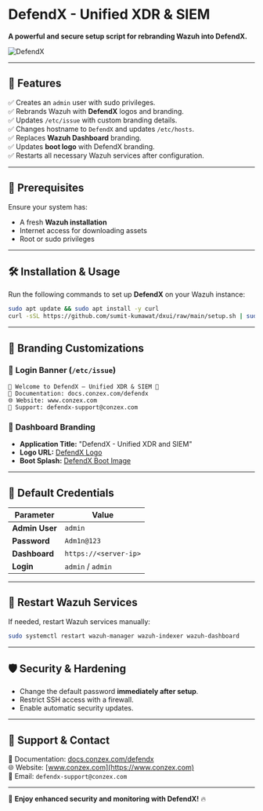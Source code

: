 # **DefendX - Unified XDR & SIEM**

**A powerful and secure setup script for rebranding Wazuh into DefendX.**

![DefendX](https://cdn.conzex.com/uploads/LOGO-SVG/cz-light.svg)

---

## 📌 **Features**

✅ Creates an `admin` user with sudo privileges.  
✅ Rebrands Wazuh with **DefendX** logos and branding.  
✅ Updates `/etc/issue` with custom branding details.  
✅ Changes hostname to `DefendX` and updates `/etc/hosts`.  
✅ Replaces **Wazuh Dashboard** branding.  
✅ Updates **boot logo** with DefendX branding.  
✅ Restarts all necessary Wazuh services after configuration.  

---

## 📜 **Prerequisites**

Ensure your system has:
- A fresh **Wazuh installation**
- Internet access for downloading assets
- Root or sudo privileges

---

## 🛠 **Installation & Usage**

Run the following commands to set up **DefendX** on your Wazuh instance:

```bash
sudo apt update && sudo apt install -y curl
curl -sSL https://github.com/sumit-kumawat/dxui/raw/main/setup.sh | sudo bash
```

---

## 🎨 **Branding Customizations**

### 🔹 **Login Banner** (`/etc/issue`)

```text
🔹 Welcome to DefendX – Unified XDR & SIEM 🔹
📖 Documentation: docs.conzex.com/defendx
🌐 Website: www.conzex.com
📧 Support: defendx-support@conzex.com
```

### 🔹 **Dashboard Branding**

- **Application Title:** "DefendX - Unified XDR and SIEM"
- **Logo URL:** [DefendX Logo](https://cdn.conzex.com/uploads/Defendx-Assets/Wazuh-assets/30e500f584235c2912f16c790345f966.svg)
- **Boot Splash:** [DefendX Boot Image](https://cdn.conzex.com/uploads/Defendx-Assets/defendx.png)

---

## 🔑 **Default Credentials**

| Parameter       | Value          |
|----------------|---------------|
| **Admin User** | `admin`       |
| **Password**   | `Adm1n@123`   |
| **Dashboard**  | `https://<server-ip>` |
| **Login**      | `admin` / `admin` |

---

## 🔄 **Restart Wazuh Services**

If needed, restart Wazuh services manually:

```bash
sudo systemctl restart wazuh-manager wazuh-indexer wazuh-dashboard
```

---

## 🛡 **Security & Hardening**

- Change the default password **immediately after setup**.
- Restrict SSH access with a firewall.
- Enable automatic security updates.

---

## 📧 **Support & Contact**

📖 Documentation: [docs.conzex.com/defendx](https://docs.conzex.com/defendx)  
🌐 Website: [www.conzex.com](https://www.conzex.com)  
📧 Email: `defendx-support@conzex.com`  

---

🚀 **Enjoy enhanced security and monitoring with DefendX!** 🔥

